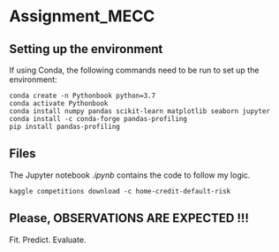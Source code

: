 # Assignment_MECC

## Setting up the environment

If using Conda, the following commands need to be run to set up the environment:
```
conda create -n Pythonbook python=3.7
conda activate Pythonbook
conda install numpy pandas scikit-learn matplotlib seaborn jupyter
conda install -c conda-forge pandas-profiling
pip install pandas-profiling

```

## Files

The Jupyter notebook *.ipynb* contains the code to follow my logic. 


```
kaggle competitions download -c home-credit-default-risk
```

## Please, OBSERVATIONS ARE EXPECTED !!! 

  
  Fit.
  Predict.
  Evaluate.
